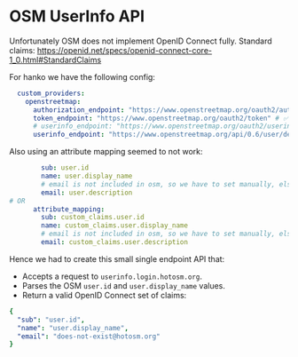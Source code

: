 # OSM UserInfo API

Unfortunately OSM does not implement OpenID Connect fully.
Standard claims: https://openid.net/specs/openid-connect-core-1_0.html#StandardClaims

For hanko we have the following config:

```yaml
  custom_providers:
    openstreetmap:
      authorization_endpoint: "https://www.openstreetmap.org/oauth2/authorize" # ✅ this works
      token_endpoint: "https://www.openstreetmap.org/oauth2/token" # ✅ this works
      # userinfo_endpoint: "https://www.openstreetmap.org/oauth2/userinfo" # ❌ this endpoint is forbidden
      userinfo_endpoint: "https://www.openstreetmap.org/api/0.6/user/details.json" ❌ # this endpoint does not have an email, so fails parsing in hanko
```

Also using an attribute mapping seemed to not work:

```yaml
        sub: user.id
        name: user.display_name
        # email is not included in osm, so we have to set manually, else failure
        email: user.description
# OR
      attribute_mapping:
        sub: custom_claims.user.id
        name: custom_claims.user.display_name
        # email is not included in osm, so we have to set manually, else failure
        email: custom_claims.user.description
```

Hence we had to create this small single endpoint API that:
- Accepts a request to `userinfo.login.hotosm.org`.
- Parses the OSM `user.id` and `user.display_name` values.
- Return a valid OpenID Connect set of claims:

```yaml
{
  "sub": "user.id",
  "name": "user.display_name",
  "email": "does-not-exist@hotosm.org"
}
```
